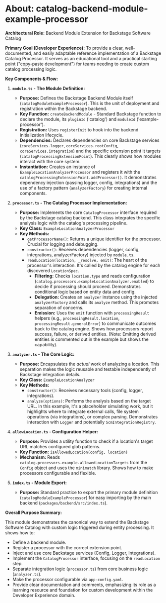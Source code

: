 # About: catalog-backend-module-example-processor

**Architectural Role:** Backend Module Extension for Backstage Software Catalog

**Primary Goal (Developer Experience):** To provide a clear, well-documented, and easily adaptable reference implementation of a Backstage Catalog Processor. It serves as an educational tool and a practical starting point ("copy-paste development") for teams needing to create custom catalog processing logic.

**Key Components & Flow:**

1.  **`module.ts` - The Module Definition:**

    - **Purpose:** Defines the Backstage Backend Module itself (`catalogModuleExampleProcessor`). This is the unit of deployment and registration within the Backstage backend.
    - **Key Function:** `createBackendModule` - Standard Backstage function to declare the module, its `pluginId` ('catalog') and `moduleId` ('example-processor').
    - **Registration:** Uses `registerInit` to hook into the backend initialization lifecycle.
    - **Dependencies:** Declares dependencies on core Backstage services (`coreServices.logger`, `coreServices.rootConfig`, `coreServices.integration`) and the specific extension point it targets (`catalogProcessingExtensionPoint`). This clearly shows how modules interact with the core system.
    - **Instantiation:** Creates an instance of `ExampleLocationAnalyzerProcessor` and registers it with the `catalogProcessingExtensionPoint.addProcessor()`. It demonstrates dependency injection (passing logger, config, integrations) and the use of a factory pattern (`analyzerFactory`) for creating internal components.

2.  **`processor.ts` - The Catalog Processor Implementation:**

    - **Purpose:** Implements the core `CatalogProcessor` interface required by the Backstage catalog backend. This class integrates the specific analysis logic with the catalog's processing pipeline.
    - **Key Class:** `ExampleLocationAnalyzerProcessor`
    - **Key Methods:**
      - `getProcessorName()`: Returns a unique identifier for the processor. Crucial for logging and debugging.
      - `constructor()`: Receives dependencies (logger, config, integrations, analyzerFactory) injected by `module.ts`.
      - `readLocation(location, _resolve, emit)`: The heart of the processor's interaction. It's called by the catalog engine for each discovered `LocationSpec`.
        - **Filtering:** Checks `location.type` and reads configuration (`catalog.processors.exampleLocationAnalyzer.enabled`) to decide if processing should proceed. Demonstrates conditional logic based on entity data and config.
        - **Delegation:** Creates an `analyzer` instance using the injected `analyzerFactory` and calls its `analyze` method. This promotes separation of concerns.
        - **Emission:** Uses the `emit` function with `processingResult` helpers (e.g., `processingResult.location`, `processingResult.generalError`) to communicate outcomes back to the catalog engine. Shows how processors report success, failure, or derived entities. (Note: Emitting derived entities is commented out in the example but shows the capability).

3.  **`analyzer.ts` - The Core Logic:**

    - **Purpose:** Encapsulates the _actual_ work of analyzing a location. This separation makes the logic reusable and testable independently of Backstage integration details.
    - **Key Class:** `ExampleLocationAnalyzer`
    - **Key Methods:**
      - `constructor()`: Receives necessary tools (config, logger, integrations).
      - `analyze(options)`: Performs the analysis based on the target URL. In this example, it's a placeholder simulating work, but it highlights where to integrate external calls, file system operations (via integrations), or complex parsing. Demonstrates interaction with `Logger` and potentially `ScmIntegrationRegistry`.

4.  **`allowLocation.ts` - Configuration Helper:**

    - **Purpose:** Provides a utility function to check if a location's target URL matches configured glob patterns.
    - **Key Function:** `isAllowedLocation(config, location)`
    - **Mechanism:** Reads `catalog.processors.example.allowedLocationTargets` from the `Config` object and uses the `minimatch` library. Shows how to make processors configurable and flexible.

5.  **`index.ts` - Module Export:**
    - **Purpose:** Standard practice to export the primary module definition (`catalogModuleExampleProcessor`) for easy importing by the main backend (`packages/backend/src/index.ts`).

**Overall Purpose Summary:**

This module demonstrates the canonical way to extend the Backstage Software Catalog with custom logic triggered during entity processing. It shows how to:

- Define a backend module.
- Register a processor with the correct extension point.
- Inject and use core Backstage services (Config, Logger, Integrations).
- Implement the `CatalogProcessor` interface, focusing on the `readLocation` step.
- Separate integration logic (`processor.ts`) from core business logic (`analyzer.ts`).
- Make the processor configurable via `app-config.yaml`.
- Provide clear documentation and comments, emphasizing its role as a learning resource and foundation for custom development within the Developer Experience domain.

